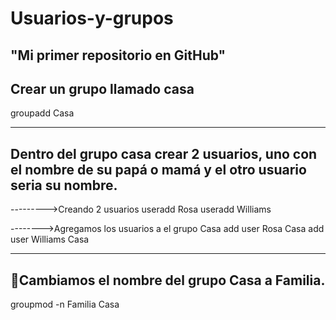 # Usuarios-y-grupos
"Mi primer repositorio en GitHub"
------------------------------------------------
Crear un grupo llamado casa
------------------------------------------------
groupadd Casa

--------------------------------------------------------------------------------------------------------------
Dentro del grupo casa crear 2 usuarios, uno con el nombre de su papá o mamá y el otro usuario seria su nombre.
--------------------------------------------------------------------------------------------------------------
--------->Creando 2 usuarios
useradd Rosa
useradd Williams

-------->Agregamos los usuarios a el grupo Casa
add user Rosa Casa
add user Williams Casa

-------------------------------------------------
Cambiamos el nombre del grupo Casa a Familia.
------------------------------------------------
groupmod -n Familia Casa
